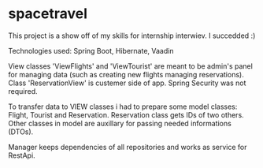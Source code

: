 # spacetravel

This project is a show off of my skills for internship interwiev.
I succedded :)

Technologies used: Spring Boot, Hibernate, Vaadin

View classes 'ViewFlights' and 'ViewTourist' are meant to be admin's panel for managing data (such as creating new flights managing reservations).
Class 'ReservationView' is custemer side of app. Spring Security was not required.

To transfer data to VIEW classes i had to prepare some model classes: Flight, Tourist and Reservation.
Reservation class gets IDs of two others.
Other classes in model are auxillary for passing needed informations (DTOs).

Manager keeps dependencies of all repositories and works as service for RestApi.
